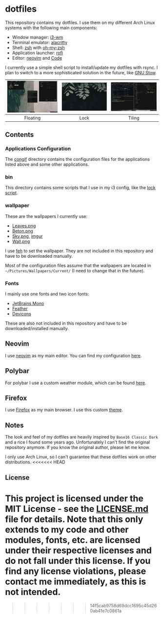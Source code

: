 # dotfiles

This repository contains my dotfiles. I use them on my different Arch Linux systems with the following main components:

- Window manager: [i3-wm](https://i3wm.org/)
- Terminal emulator: [alacritty](https://github.com/alacritty/alacritty)
- Shell: [zsh](https://www.zsh.org/) with [oh-my-zsh](https://ohmyz.sh/)
- Application launcher: [rofi](https://github.com/davatorium/rofi)
- Editor: [neovim](https://neovim.io/) and [Code](https://code.visualstudio.com/)

I currently use a simple shell script to install/update my dotfiles with rsync. I plan to switch to a more sophisticated solution in the future, like [GNU Stow](https://www.gnu.org/software/stow/).

| ![](other/floating.png) | ![](other/lock.png) | ![](other/tiling.png) |
| :---------------------: | :-----------------: | :-------------------: |
|        Floating         |        Lock         |        Tiling         |

## Contents

### Applications Configuration

The [congif](/config/) directory contains the configuration files for the applications listed above and some other applications.

### bin

This directory contains some scripts that I use in my i3 config, like the [lock script](/bin/lock).

### wallpaper

These are the wallpapers I currently use:

- [Leaves.png](https://unsplash.com/photos/CBh4D3l0EwM)
- [Beton.png](https://unsplash.com/photos/pHBI_tVXA-A)
- [Sky.png](https://www.reddit.com/r/minimalism/comments/2612dh/art_some_of_my_minimal_inspired_photography_from/), [imgur](https://imgur.com/a/QwYoOu)
- [Wall.png](https://unsplash.com/photos/RONnMobq0_Y)

I use [feh](https://feh.finalrewind.org/) to set the wallpaper.
They are not included in this repository and have to be downloaded manually.

Most of the configuration files assume that the wallpapers are located in `~/Pictures/Wallpapers/Current/` (I need to change that in the future).

### Fonts

I mainly use one fonts and two icon fonts:

- [JetBrains Mono](https://www.jetbrains.com/lp/mono/)
- [Feather](https://github.com/AT-UI/feather-font)
- [Devicons](https://github.com/vorillaz/devicons)

These are also not included in this repository and have to be downloaded/installed manually.

## Neovim

I use [neovim](https://neovim.io/) as my main editor. You can find my configuration [here](https://github.com/confusedSerge/nvim-dotfiles).

## Polybar

For polybar I use a custom weather module, which can be found [here](https://github.com/confusedSerge/polybar-weather).

## Firefox

I use [Firefox](https://www.mozilla.org/en-US/firefox/new/) as my main browser. I use this custom [theme](https://color.firefox.com/?theme=XQAAAALKAgAAAAAAAABBKYhm849SCicxcUMVgXcGHf3p79EhVPVD1H7xcfZ9PTtZXOCodCzcptP_sW-LVB7sq7TqP9gymAAg3cpSvSO-MRy-QJvv3UOz8NB6_XLCL0_AGJY8Dky8K1ubFRu8wObn2-bymZB6fZsS3D7fYJTuJsrNaShCyDmMXfp_2vJ9Ff43zbDTS1CBHwmt4Lebn4OTqRRsOW5nYjD3vJWhMpQ0AS6vNNp6aLVCYjD1P5mb1VpUlZxhVuKLZlaJH0S_g-NN3_-ppeECxXjik--W7ZIy6IijUK3a_mnjELPAazNaHkJasknTSVtkfT1UTuRkWrwD_0lgXBRClArPMaZYnjtCKyhokQUfflcC9SSMW2LoMv74EIdI).

## Notes

The look and feel of my dotfiles are heavily inspired by `Base16 Classic Dark` and a rice I found some years ago. Unfortunately I can't find the original repository anymore. If you know the original author, please let me know.

I only use Arch Linux, so I can't guarantee that these dotfiles work on other distributions.
<<<<<<< HEAD

## License

This project is licensed under the MIT License - see the [LICENSE.md](/LICENSE.md) file for details. Note that this only extends to my code and other modules, fonts, etc. are licensed under their respective licenses and do not fall under this license. If you find any license violations, please contact me immediately, as this is not intended.
=======
>>>>>>> 14f5cab9758d69dcc1695c45d260ab41e7c0861a
